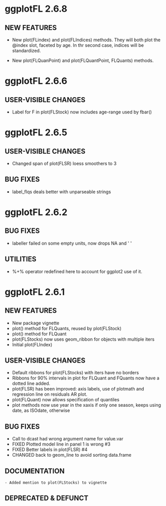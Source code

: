 # ggplotFL 2.6.8

## NEW FEATURES
- New plot(FLindex) and plot(FLIndices) methods. They will both plot the @index
  slot, faceted by age. In thr second case, indices will be standardized.

- New plot(FLQuanPoint) and plot(FLQuantPoint, FLQuants) methods.

# ggplotFL 2.6.6

## USER-VISIBLE CHANGES 
- Label for F in plot(FLStock) now includes age-range used by fbar()

# ggplotFL 2.6.5

## USER-VISIBLE CHANGES 
- Changed span of plot(FLSR) loess smoothers to 3

## BUG FIXES

- label_flqs deals better with unparseable strings

# ggplotFL 2.6.2

## BUG FIXES

- labeller failed on some empty units, now drops NA and ' '

## UTILITIES

- %+% operator redefined here to account for ggplot2 use of it.

# ggplotFL 2.6.1

## NEW FEATURES
- New package vignette
- plot() method for FLQuants, reused by plot(FLStock)
- plot() method for FLQuant
- plot(FLStocks) now uses geom_ribbon for objects with multiple iters
- Initial plot(FLIndex)

## USER-VISIBLE CHANGES 
- Default ribbons for plot(FLStocks) with iters have no borders
- Ribbons for 90% intervals in plot for FLQuant and FQuants now have a dotted line added.
- plot(FLSR) has been improved: axis labels, use of plotmath and regression line on residuals AR plot.
- plot(FLQuant) now allows specification of quantiles
- plot methods now use year in the xaxis if only one season, keeps using date, as ISOdate, otherwise

## BUG FIXES
- Call to dcast had wrong argument name for value.var
- FIXED Plotted model line in panel 1 is wrong #3
- FIXED Better labels in plot(FLSR) #4
- CHANGED back to geom_line to avoid sorting data.frame


## DOCUMENTATION
	- Added mention to plot(FLStocks) to vignette

## DEPRECATED & DEFUNCT
